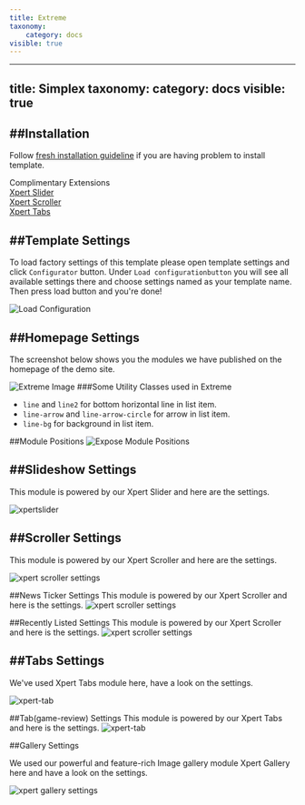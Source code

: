 ```yaml
---
title: Extreme
taxonomy:
    category: docs
visible: true
---
```


---
title: Simplex
taxonomy:
    category: docs
visible: true
---

##Installation
----------
Follow [fresh installation guideline](http://www.themexpert.com/documentation/expose-framework/getting-started) if you are having problem to install template.


<div class="row">
	<div class="col-md-12">
		<div class="panel panel-primary">
  <!-- Default panel contents -->
  <div class="panel-heading">Complimentary Extensions</div>

  <!-- List group -->
  <div class="list-group">
    <div><a class="list-group-item" href="http://www.themexpert.com/joomla/extensions/xpert-slider">Xpert Slider</a></div>
    <div><a class="list-group-item" href="http://www.themexpert.com/joomla-extensions/xpert-scroller">Xpert Scroller</a></div>
    <div><a class="list-group-item" href="http://www.themexpert.com/joomla-extensions/xpert-tabss">Xpert Tabs</a></div>
    
  </div>
</div>
	</div>

</div>

##Template Settings
----------
To load factory settings of this template please open template settings and click `Configurator` button. Under `Load configurationbutton` you will see all available settings there and choose settings named as your template name. Then press load button and you're done!

![Load Configuration](load-configuration.png)

##Homepage Settings
----------

The screenshot below shows you the modules we have published on the homepage of the demo site.

![Extreme Image](home.jpg)
###Some Utility Classes used in Extreme

- ```line``` and ```line2``` for bottom horizontal line in list item.
-   ```line-arrow``` and <code>line-arrow-circle</code> for arrow in list item.
-   ```line-bg``` for background in list item.


##Module Positions
![Expose Module Positions](positions_map.jpg)

##Slideshow Settings
----------
This module is powered by our Xpert Slider and here are the settings.

![xpertslider](xpertslider.jpg)

##Scroller Settings
----------
This module is powered by our Xpert Scroller and here are the settings.

![xpert scroller settings](scroller.jpg)

##News Ticker Settings 
This module is powered by our Xpert Scroller and here is the settings.
![xpert scroller settings](scroller-news.jpg)


##Recently Listed Settings
This module is powered by our Xpert Scroller and here is the settings.
![xpert scroller settings](scroller-recently.jpg)

##Tabs Settings
----------
We've used Xpert Tabs module here, have a look on the settings.

![xpert-tab](xperttab.jpg)

##Tab(game-review) Settings
This module is powered by our Xpert Tabs and here is the settings.
![xpert-tab](xperttab-mainbottom.jpg)


##Gallery Settings

We used our powerful and feature-rich Image gallery module Xpert Gallery here and have a look on the settings.

![xpert gallery settings](xpertgallery.jpg)


